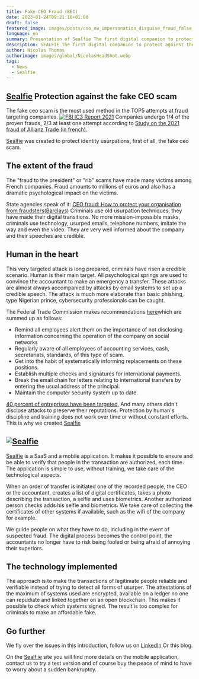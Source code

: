 ```yaml
---
title: Fake CEO Fraud (BEC)
date: 2023-01-24T09:21:16+01:00
draft: false
featured_image: images/posts/cso_nw_impersonation_disguise_fraud_false_identity_theft_by_alphaspirit_gettyimages-538465604_2400x1600-100811607-large.webp
language: en
summary: Presentation of Sealfie The first digital companion to protect against the false ceo scam .The most damageable type of fraud targeting companies.
description: SEALFIE The first digital companion to protect against the false ceo scam. The most damageable type of fraud targeting companies.
author: Nicolas Thomas
authorimage: images/global/NicolasHeadShot.webp
tags:
  - News
  - Sealfie
---
```


## [Sealfie](https://sealf.ie/en) Protection against the fake CEO scam

 The fake ceo scam is the most used method in the TOP5 attempts at fraud targeting companies.
 [![FBI IC3 Report 2021](/images/FBI_IC3_Chart.png)](https://www.ic3.gov/Media/PDF/AnnualReport/2021_IC3Report.pdf)
 Companies undergo 1/4 of the proven frauds, 2/3 at least one attempt according to [Study on the 2021 fraud of Allianz Trade (in french)](https://www.ic3.gov/Media/PDF/AnnualReport/2021_IC3Report.pdf).

<!-- <img src="/images/sealfie-logo.svg"
     alt="Sealfie Logo"
     style="margin-right: 5px; size: 20px;"  /> -->
[Sealfie](https://sealf.ie/en) was created to protect identity usurpations, first of all, the fake ceo scam.

## The extent of the fraud

 The "fraud to the president" or "rib" scams have made many victims among French companies. Fraud amounts to millions of euros and also has a dramatic psychological impact on the victims.

 State agencies speak of it: [CEO fraud: How to protect your organisation from fraudsters(Barclays)](https://www.barclayscorporate.com/insights/fraud-protection/ceo-fraud/)
 Criminals use old usurpation techniques, they have made their digital transitions. No more mission-impossible masks, criminals use technology, usurped emails, telephone numbers, imitate the way and even the video. They are very well informed about the company and their speeches are credible.

## Human in the heart

 This very targeted attack is long prepared, criminals have risen a credible scenario. Human is their main target. All psychological springs are used to convince the accountant to make an emergency a transfer. These attacks are almost always accompanied by attacks by email systems to set up a credible speech. The attack is much more elaborate than basic phishing, type Nigerian prince, cybersecurity professionals can be caught.

 The  Federal Trade Commission makes recommendations [here](https://www.ftc.gov/business-guidance/small-businesses/cybersecurity/business)which are summed up as follows:

- Remind all employees alert them on the importance of not disclosing information concerning the operation of the company on social networks
- Regularly aware of all employees of accounting services, cash, secretariats, standards, of this type of scam.
- Get into the habit of systematically informing replacements on these positions.
- Establish multiple checks and signatures for international payments.
- Break the email chain for letters relating to international transfers by entering the usual address of the principal.
- Maintain the computer security system up to date.

[40 percent of entreprises have been targeted](https://www.funk-gruppe.de/en/corporate-blog/insurance-management/fidelity-insurance), And many others didn't disclose attacks to preserve their reputations. Protection by human's discipline and training does not work over time or without constant efforts. This is why we created [Sealfie](https://sealf.ie/en)

## [![Sealfie](/images/sealfie-landscape.png)](https://sealf.ie/en)

[Sealfie](https://sealf.ie/en) is a SaaS and a mobile application. It makes it possible to ensure and be able to verify that people in the transaction are authorized, each time. The application is simple to use, without training, we take care of the technological aspects.

 When an order of transfer is initiated one of the recorded people, the CEO or the accountant, creates a list of digital certificates, takes a photo describing the transaction, a selfie and uses biometrics. Another authorized person checks adds his selfie and biometrics. We take care of collecting the certificates of other systems if available, such as the wifi of the company for example.

 We guide people on what they have to do, including in the event of suspected fraud. The digital process becomes the control point, the accountants no longer have to risk being fooled or being afraid of annoying their superiors.

## The technology implemented

 The approach is to make the transactions of legitimate people reliable and verifiable instead of trying to detect all forms of usurper. The attestations of the maximum of systems used are encrypted, available on a ledger no one can repudiate and linked together on an open blockchain. This makes it possible to check which systems signed. The result is too complex for criminals to make an affordable fake.

## Go further

 We fly over the issues in this introduction, follow us on [LinkedIn](https://www.linkedin.com/company/inkan-link/) Or this blog.

 On the [Sealf.ie](https://sealf.ie/en) site you will find more details on the mobile application, contact us to try a test version and of course buy the peace of mind to have to worry about a sudden bankruptcy.
